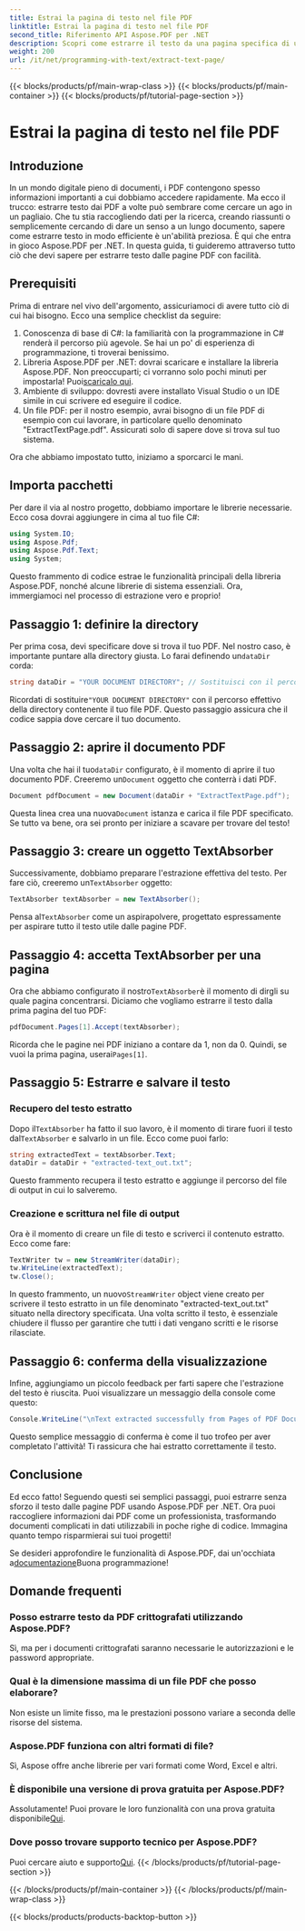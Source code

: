 ```yaml
---
title: Estrai la pagina di testo nel file PDF
linktitle: Estrai la pagina di testo nel file PDF
second_title: Riferimento API Aspose.PDF per .NET
description: Scopri come estrarre il testo da una pagina specifica di un file PDF utilizzando Aspose.PDF per .NET.
weight: 200
url: /it/net/programming-with-text/extract-text-page/
---
```


{{< blocks/products/pf/main-wrap-class >}}
{{< blocks/products/pf/main-container >}}
{{< blocks/products/pf/tutorial-page-section >}}

# Estrai la pagina di testo nel file PDF

## Introduzione

In un mondo digitale pieno di documenti, i PDF contengono spesso informazioni importanti a cui dobbiamo accedere rapidamente. Ma ecco il trucco: estrarre testo dai PDF a volte può sembrare come cercare un ago in un pagliaio. Che tu stia raccogliendo dati per la ricerca, creando riassunti o semplicemente cercando di dare un senso a un lungo documento, sapere come estrarre testo in modo efficiente è un'abilità preziosa. È qui che entra in gioco Aspose.PDF per .NET. In questa guida, ti guideremo attraverso tutto ciò che devi sapere per estrarre testo dalle pagine PDF con facilità.

## Prerequisiti

Prima di entrare nel vivo dell'argomento, assicuriamoci di avere tutto ciò di cui hai bisogno. Ecco una semplice checklist da seguire:

1. Conoscenza di base di C#: la familiarità con la programmazione in C# renderà il percorso più agevole. Se hai un po' di esperienza di programmazione, ti troverai benissimo.
2. Libreria Aspose.PDF per .NET: dovrai scaricare e installare la libreria Aspose.PDF. Non preoccuparti; ci vorranno solo pochi minuti per impostarla! Puoi[scaricalo qui](https://releases.aspose.com/pdf/net/).
3. Ambiente di sviluppo: dovresti avere installato Visual Studio o un IDE simile in cui scrivere ed eseguire il codice.
4. Un file PDF: per il nostro esempio, avrai bisogno di un file PDF di esempio con cui lavorare, in particolare quello denominato "ExtractTextPage.pdf". Assicurati solo di sapere dove si trova sul tuo sistema.

Ora che abbiamo impostato tutto, iniziamo a sporcarci le mani.

## Importa pacchetti

Per dare il via al nostro progetto, dobbiamo importare le librerie necessarie. Ecco cosa dovrai aggiungere in cima al tuo file C#:

```csharp
using System.IO;
using Aspose.Pdf;
using Aspose.Pdf.Text;
using System;
```

Questo frammento di codice estrae le funzionalità principali della libreria Aspose.PDF, nonché alcune librerie di sistema essenziali. Ora, immergiamoci nel processo di estrazione vero e proprio!

## Passaggio 1: definire la directory

Per prima cosa, devi specificare dove si trova il tuo PDF. Nel nostro caso, è importante puntare alla directory giusta. Lo farai definendo un`dataDir` corda:

```csharp
string dataDir = "YOUR DOCUMENT DIRECTORY"; // Sostituisci con il percorso del tuo PDF
```

 Ricordati di sostituire`"YOUR DOCUMENT DIRECTORY"` con il percorso effettivo della directory contenente il tuo file PDF. Questo passaggio assicura che il codice sappia dove cercare il tuo documento.

## Passaggio 2: aprire il documento PDF

 Una volta che hai il tuo`dataDir` configurato, è il momento di aprire il tuo documento PDF. Creeremo un`Document` oggetto che conterrà i dati PDF.

```csharp
Document pdfDocument = new Document(dataDir + "ExtractTextPage.pdf");
```

 Questa linea crea una nuova`Document` istanza e carica il file PDF specificato. Se tutto va bene, ora sei pronto per iniziare a scavare per trovare del testo!

## Passaggio 3: creare un oggetto TextAbsorber

 Successivamente, dobbiamo preparare l'estrazione effettiva del testo. Per fare ciò, creeremo un`TextAbsorber` oggetto:

```csharp
TextAbsorber textAbsorber = new TextAbsorber();
```

 Pensa al`TextAbsorber` come un aspirapolvere, progettato espressamente per aspirare tutto il testo utile dalle pagine PDF. 

## Passaggio 4: accetta TextAbsorber per una pagina

 Ora che abbiamo configurato il nostro`TextAbsorber`è il momento di dirgli su quale pagina concentrarsi. Diciamo che vogliamo estrarre il testo dalla prima pagina del tuo PDF:

```csharp
pdfDocument.Pages[1].Accept(textAbsorber);
```

 Ricorda che le pagine nei PDF iniziano a contare da 1, non da 0. Quindi, se vuoi la prima pagina, userai`Pages[1]`.

## Passaggio 5: Estrarre e salvare il testo

### Recupero del testo estratto

 Dopo il`TextAbsorber` ha fatto il suo lavoro, è il momento di tirare fuori il testo dal`TextAbsorber` e salvarlo in un file. Ecco come puoi farlo:

```csharp
string extractedText = textAbsorber.Text;
dataDir = dataDir + "extracted-text_out.txt";
```

Questo frammento recupera il testo estratto e aggiunge il percorso del file di output in cui lo salveremo.

### Creazione e scrittura nel file di output

Ora è il momento di creare un file di testo e scriverci il contenuto estratto. Ecco come fare:

```csharp
TextWriter tw = new StreamWriter(dataDir);
tw.WriteLine(extractedText);
tw.Close();
```

 In questo frammento, un nuovo`StreamWriter` object viene creato per scrivere il testo estratto in un file denominato "extracted-text_out.txt" situato nella directory specificata. Una volta scritto il testo, è essenziale chiudere il flusso per garantire che tutti i dati vengano scritti e le risorse rilasciate.

## Passaggio 6: conferma della visualizzazione

Infine, aggiungiamo un piccolo feedback per farti sapere che l'estrazione del testo è riuscita. Puoi visualizzare un messaggio della console come questo:

```csharp
Console.WriteLine("\nText extracted successfully from Pages of PDF Document.\nFile saved at " + dataDir);
```

Questo semplice messaggio di conferma è come il tuo trofeo per aver completato l'attività! Ti rassicura che hai estratto correttamente il testo.

## Conclusione

Ed ecco fatto! Seguendo questi sei semplici passaggi, puoi estrarre senza sforzo il testo dalle pagine PDF usando Aspose.PDF per .NET. Ora puoi raccogliere informazioni dai PDF come un professionista, trasformando documenti complicati in dati utilizzabili in poche righe di codice. Immagina quanto tempo risparmierai sui tuoi progetti!

 Se desideri approfondire le funzionalità di Aspose.PDF, dai un'occhiata a[documentazione](https://reference.aspose.com/pdf/net/)Buona programmazione!

## Domande frequenti

### Posso estrarre testo da PDF crittografati utilizzando Aspose.PDF?
Sì, ma per i documenti crittografati saranno necessarie le autorizzazioni e le password appropriate.

### Qual è la dimensione massima di un file PDF che posso elaborare?
Non esiste un limite fisso, ma le prestazioni possono variare a seconda delle risorse del sistema.

### Aspose.PDF funziona con altri formati di file?
Sì, Aspose offre anche librerie per vari formati come Word, Excel e altri.

### È disponibile una versione di prova gratuita per Aspose.PDF?
 Assolutamente! Puoi provare le loro funzionalità con una prova gratuita disponibile[Qui](https://releases.aspose.com/).

### Dove posso trovare supporto tecnico per Aspose.PDF?
 Puoi cercare aiuto e supporto[Qui](https://forum.aspose.com/c/pdf/10).
{{< /blocks/products/pf/tutorial-page-section >}}

{{< /blocks/products/pf/main-container >}}
{{< /blocks/products/pf/main-wrap-class >}}

{{< blocks/products/products-backtop-button >}}
